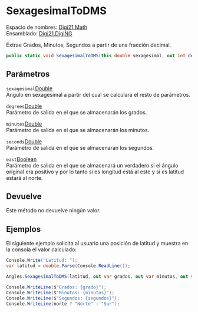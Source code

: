 # SexagesimalToDMS

Espacio de nombres: [Digi21.Math](../../../)  
Ensamblado: [Digi21.DigiNG](../../../../)

Extrae Grados, Minutos, Segundos a partir de una fracción decimal.

```csharp
public static void SexagesimalToDMS(this double sexagesimal, out int degrees, out int minutes, out double seconds, out bool east);
```

## Parámetros

`sexagesimal`[Double](https://docs.microsoft.com/en-us/dotnet/api/system.double?view=net-5.0)  
Ángulo en sexagesimal a partir del cual se calculará el resto de parámetros.

`degrees`[Double](https://docs.microsoft.com/en-us/dotnet/api/system.double?view=net-5.0)  
Parámetro de salida en el que se almacenarán los grados.

`minutes`[Double](https://docs.microsoft.com/en-us/dotnet/api/system.double?view=net-5.0)  
Parámetro de salida en el que se almacenarán los minutos.

`seconds`[Double](https://docs.microsoft.com/en-us/dotnet/api/system.double?view=net-5.0)  
Parámetro de salida en el que se almacenarán los segundos.

`east`[Boolean](https://docs.microsoft.com/en-us/dotnet/api/system.boolean?view=net-5.0)  
Parámetro de salida en el que se almacenará un verdadero si el ángulo original era positivo y por lo tanto si es longitud está al este y si es latitud estará al norte.

## Devuelve

Este método no devuelve ningún valor.

## Ejemplos

El siguiente ejemplo solicita al usuario una posición de latitud y muestra en la consola el valor calculado:

```csharp
Console.Write("Latitud: ");
var latitud = double.Parse(Console.ReadLine());

Angles.SexagesimalToDMS(latitud, out var grados, out var minutos, out var segundos, out var norte);

Console.WriteLine($"Grados: {grado}");
Console.WriteLine($"Minutos: {minutos}");
Console.WriteLine($"Segundos: {segundos}");
Console.WriteLine(norte ? "Norte" : "Sur");
```

